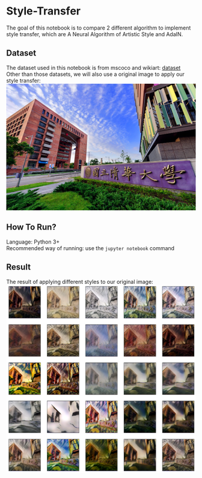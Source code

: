 # Style-Transfer

The goal of this notebook is to compare 2 different algorithm to implement style transfer, which are A Neural Algorithm of Artistic Style and AdaIN.

## Dataset

The dataset used in this notebook is from mscoco and wikiart: [dataset](https://drive.google.com/drive/folders/1p7iBYILD1ctdl2zmhA1zmBZPgSpa3Zph)  
Other than those datasets, we will also use a original image to apply our style transfer:
![NTHU.jpeg](./images/content_nthu.jpeg)

## How To Run?
Language: Python 3+  
Recommended way of running: use the `jupyter notebook` command

## Result

The result of applying different styles to our original image:
![output.png](./images/output.png)
